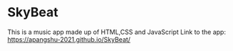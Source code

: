 # SkyBeat
This is a music app made up of HTML,CSS and JavaScript
Link to the app: https://apangshu-2021.github.io/SkyBeat/
